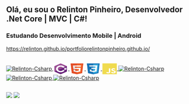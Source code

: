 ## Olá, eu sou o Relinton Pinheiro, Desenvolvedor .Net Core | MVC | C#!
### Estudando Desenvolvimento Mobile | Android
https://relinton.github.io/portfoliorelintonpinheiro.github.io/
<div align="center">
  <a href="https://github.com/Relinton">
<!--
  <img height="180em" src="https://github-readme-stats.vercel.app/api?username=rafaballerini&show_icons=true&theme=dracula&include_all_commits=true&count_private=true"/>
  <img height="180em" src="https://github-readme-stats.vercel.app/api/top-langs/?username=rafaballerini&layout=compact&langs_count=7&theme=dracula"/>
-->
</div>
<div style="display: inline_block"><br>
  <img align="center" alt="Relinton-Csharp" height="30" width="40" src="https://cdn-icons-png.flaticon.com/512/906/906324.png">
  <img align="center" alt="Relinton-Csharp" height="30" width="40" src="https://raw.githubusercontent.com/devicons/devicon/master/icons/csharp/csharp-original.svg">
  <img align="center" alt="Relinton-HTML" height="30" width="40" src="https://raw.githubusercontent.com/devicons/devicon/master/icons/html5/html5-original.svg">
  <img align="center" alt="Relinton-CSS" height="30" width="40" src="https://raw.githubusercontent.com/devicons/devicon/master/icons/css3/css3-original.svg">
  <img align="center" alt="Relinton-Js" height="30" width="40" src="https://raw.githubusercontent.com/devicons/devicon/master/icons/javascript/javascript-plain.svg">
  <img align="center" alt="Relinton-Csharp" height="30" width="40" src="https://cdn-icons-png.flaticon.com/512/5968/5968364.png">
  <img align="center" alt="Relinton-Csharp" height="30" width="40" src="https://cdn-icons-png.flaticon.com/512/5968/5968672.png">
  <img align="center" alt="Relinton-Csharp" height="30" width="40" src="https://cdn-icons-png.flaticon.com/512/226/226770.png">
  
<!--
  <img align="right" alt="Relinton-pic" height="150" style="border-radius:50px;" src="https://media.discordapp.net/attachments/639956127056134178/890373478988013628/Publicacoes_Instagram_1_1.png?width=676&height=676">
-->
</div>
  
  ##
 
<div> 
  <a href = "mailto:relintonproande@gmail.com"><img src="https://img.shields.io/badge/-Gmail-%23333?style=for-the-badge&logo=gmail&logoColor=white" target="_blank"></a>
  <a href="linkedin.com/in/relinton-pinheiro-9b443bb7" target="_blank"><img src="https://img.shields.io/badge/-LinkedIn-%230077B5?style=for-the-badge&logo=linkedin&logoColor=white" target="_blank"></a> 
 
</div>
